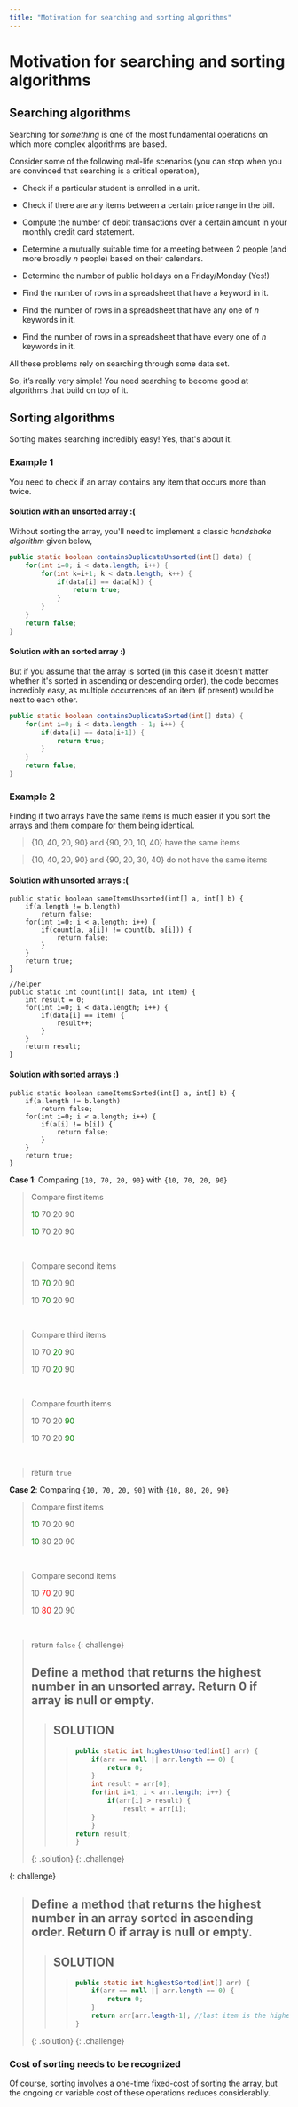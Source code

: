 ```yaml
---
title: "Motivation for searching and sorting algorithms"
---
```


# Motivation for searching and sorting algorithms

## Searching algorithms

Searching for *something* is one of the most fundamental operations on
which more complex algorithms are based. 

Consider some of the following real-life scenarios (you can stop when you are convinced that searching is a critical operation),

-   Check if a particular student is enrolled in a unit.

-   Check if there are any items between a certain price range in the
    bill.

-   Compute the number of debit transactions over a certain amount in
    your monthly credit card statement.

-   Determine a mutually suitable time for a meeting between 2 people
    (and more broadly $n$ people) based on their calendars.

-   Determine the number of public holidays on a Friday/Monday (Yes!)

-   Find the number of rows in a spreadsheet that have a keyword in it.

-   Find the number of rows in a spreadsheet that have any one of $n$
    keywords in it.

-   Find the number of rows in a spreadsheet that have every one of $n$
    keywords in it.

All these problems rely on searching through some data set.

So, it’s really very simple! You need searching to become good at
algorithms that build on top of it.

## Sorting algorithms

Sorting makes searching incredibly easy! Yes, that's about it.

### Example 1

You need to check if an array contains any item that occurs more than twice. 

#### Solution with an unsorted array :(

Without sorting the array, you'll need to implement a classic *handshake algorithm* given below,

```java
public static boolean containsDuplicateUnsorted(int[] data) {
	for(int i=0; i < data.length; i++) {
		for(int k=i+1; k < data.length; k++) {
			if(data[i] == data[k]) {
				return true;
			}
		}
	}
	return false;
}
```

#### Solution with an sorted array :)

But if you assume that the array is sorted (in this case it doesn't matter whether it's sorted in ascending or descending order), the code becomes incredibly easy, as multiple occurrences of an item (if present) would be next to each other.

```java
public static boolean containsDuplicateSorted(int[] data) {
	for(int i=0; i < data.length - 1; i++) {
		if(data[i] == data[i+1]) {
			return true;
		}
	}
	return false;
}
```

### Example 2

Finding if two arrays have the same items is much easier if you sort the arrays and them compare for them being identical.

>{10, 40, 20, 90} and {90, 20, 10, 40} have the same items

>{10, 40, 20, 90} and {90, 20, 30, 40} do not have the same items

#### Solution with unsorted arrays :(

```
public static boolean sameItemsUnsorted(int[] a, int[] b) {
	if(a.length != b.length)
		return false;
	for(int i=0; i < a.length; i++) {
		if(count(a, a[i]) != count(b, a[i])) {
			return false;
		}
	}
	return true;
}

//helper
public static int count(int[] data, int item) {
	int result = 0;
	for(int i=0; i < data.length; i++) {
		if(data[i] == item) {
			result++;
		}
	}
	return result;
}
```

#### Solution with sorted arrays :)

```
public static boolean sameItemsSorted(int[] a, int[] b) {
	if(a.length != b.length)
		return false;
	for(int i=0; i < a.length; i++) {
		if(a[i] != b[i]) {
			return false;
		}
	}
	return true;
}
```

**Case 1**: Comparing `{10, 70, 20, 90}` with `{10, 70, 20, 90}`

>Compare first items
>
><span style="color:green">10</span>	70	20	90
>
><span style="color:green">10</span>	70	20	90

<p>&nbsp;</p>

>Compare second items
>
>10	<span style="color:green">70</span>	20	90
>
>10	<span style="color:green">70</span>	20	90

<p>&nbsp;</p>

>Compare third items
>
>10	70	<span style="color:green">20</span>	90
>
>10	70	<span style="color:green">20</span>	90

<p>&nbsp;</p>

>Compare fourth items
>
>10	70	20	<span style="color:green">90</span>
>
>10	70	20	<span style="color:green">90</span>

<p>&nbsp;</p>

>return `true`

**Case 2**: Comparing `{10, 70, 20, 90}` with `{10, 80, 20, 90}`

>Compare first items
>
><span style="color:green">10</span>	70	20	90
>
><span style="color:green">10</span>	80	20	90

<p>&nbsp;</p>

>Compare second items
>
>10	<span style="color:red">70</span>	20	90
>
>10	<span style="color:red">80</span>	20	90

<p>&nbsp;</p>

>return `false`
{: challenge}
> ## Define a method that returns the highest number in an unsorted array. Return 0 if array is null or empty.
>> ## SOLUTION
>>> ```java
>>> public static int highestUnsorted(int[] arr) {
>>> 	if(arr == null || arr.length == 0) {
>>> 		return 0;
>>> 	}
>>> 	int result = arr[0];
>>> 	for(int i=1; i < arr.length; i++) {
>>> 		if(arr[i] > result) {
>>> 			result = arr[i];
>>>		}
>>> 	}
>>>	return result;
>>> }
>>> ```
>{: .solution}
{: .challenge}

{: challenge}
> ## Define a method that returns the highest number in an array sorted in ascending order. Return 0 if array is null or empty.
>> ## SOLUTION
>>> ```java
>>> public static int highestSorted(int[] arr) {
>>> 	if(arr == null || arr.length == 0) {
>>> 		return 0;
>>> 	}
>>> 	return arr[arr.length-1]; //last item is the highest item
>>> }
>>> ```
>{: .solution}
{: .challenge}

### Cost of sorting needs to be recognized

Of course, sorting involves a one-time fixed-cost of sorting the array, but the ongoing or variable cost of these operations reduces considerablly.
